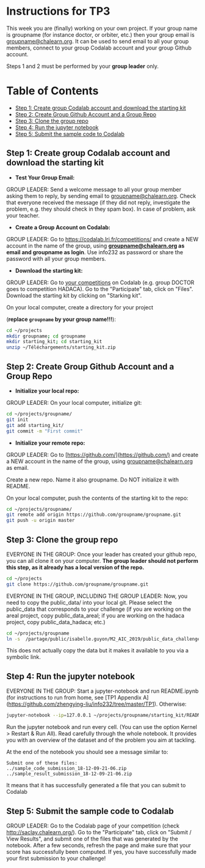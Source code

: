 Instructions for TP3
========

This week you are (finally) working on your own project. 
If your group name is groupname (for instance doctor, or orbiter, etc.) then your group email is groupname@chalearn.org. It can be used to send email to all your group members, connect to your group Codalab account and your group Github account.

Steps 1 and 2 must be performed by your **group leader** only.

Table of Contents
=================
* [Step 1: Create group Codalab account and download the starting kit](#step-1-create-group-codalab-account-and-download-the-starting-kit)
* [Step 2: Create Group Github Account and a Group Repo](#step-2-create-group-github-account-and-a-group-repo)
* [Step 3: Clone the group repo](#step-3-clone-the-group-repo)
* [Step 4: Run the jupyter notebook](#step-4-run-the-jupyter-notebook)
* [Step 5: Submit the sample code to Codalab](#step-5-submit-the-sample-code-to-codalab)

## Step 1: Create group Codalab account and download the starting kit

* **Test Your Group Email:**

GROUP LEADER: Send a welcome message to all your group member asking them to reply, by sending email to groupname@chalearn.org. Check that everyone received the message (if they did not reply, investigate the problem, e.g. they should check in they spam box). In case of problem, ask your teacher.

* **Create a Group Account on Codalab:**

GROUP LEADER: Go to https://codalab.lri.fr/competitions/ and create a NEW account in the name of the group, using **groupname@chalearn.org as email and groupname as login**. Use info232 as password or share the password with all your group members.

* **Download the starting kit:**

GROUP LEADER:  Go to [your competitions](http://saclay.chalearn.org/) on Codalab (e.g. group DOCTOR goes to competition HADACA). Go to the "Participate" tab, click on "Files".
Download the starting kit by clicking on "Starking kit".

On your local computer, create a directory for your project 

(**replace `groupname` by your group name!!!**):
```bash
cd ~/projects
mkdir groupname; cd groupname
mkdir starting_kit; cd starting_kit
unzip ~/Téléchargements/starting_kit.zip
```

## Step 2: Create Group Github Account and a Group Repo

* **Initialize your local repo:**

GROUP LEADER:  On your local computer, initialize git:
```bash
cd ~/projects/groupname/
git init
git add starting_kit/
git commit -m "First commit"
```
* **Initialize your remote repo:**

GROUP LEADER:  Go to [https://github.com/](https://github.com/) and create a NEW account in the name of the group, using groupname@chalearn.org as email.

Create a new repo. Name it also groupname. Do NOT initialize it with README.

On your local computer, push the contents of the starting kit to the repo:

```bash
cd ~/projects/groupname/
git remote add origin https://github.com/groupname/groupname.git
git push -u origin master
```

## Step 3: Clone the group repo

EVERYONE IN THE GROUP: Once your leader has created your github repo, you can all clone it on your computer.
**The group leader should not perform this step, as it already has a local version of the repo.**

```bash
cd ~/projects
git clone https://github.com/groupname/groupname.git
```

EVERYONE IN THE GROUP, INCLUDING THE GROUP LEADER: Now, you need to copy the public_data/ into your local git. Please select the public_data that corresponds to your challenge (if you are working on the areal project, copy public_data_areal; if you are working on the hadaca project, copy public_data_hadaca; etc.)

```bash
cd ~/projects/groupname
ln -s  /partage/public/isabelle.guyon/M2_AIC_2019/public_data_challengename public_data
```
This does not actually copy the data but it makes it available to you via a symbolic link.

## Step 4: Run the jupyter notebook

EVERYONE IN THE GROUP: Start a jupyter-notebook and run README.ipynb (for instructions to run from home, see [TP1 Appendix A] (https://github.com/zhengying-liu/info232/tree/master/TP1). Otherwise:

```bash
jupyter-notebook --ip=127.0.0.1 ~/projects/groupname/starting_kit/README.ipynb
```
Run the jupyter notebook and run every cell. (You can use the option Kernel > Restart & Run All). Read carefully through the whole notebook. It provides you with an overview of the dataset and of the problem you aim at tackling.

At the end of the notebook you should see a message similar to:
```console
Submit one of these files:
../sample_code_submission_18-12-09-21-06.zip
../sample_result_submission_18-12-09-21-06.zip
```

It means that it has successfully generated a file that you can submit to Codalab

## Step 5: Submit the sample code to Codalab

GROUP LEADER:  Go to the Codalab page of your competition (check http://saclay.chalearn.org/). Go to the "Participate" tab, click on "Submit / View Results", and submit one of the files that was generated by the notebook. After a few seconds, refresh the page and make sure that your score has successfully been computed. If yes, you have successfully made your first submission to your challenge!


